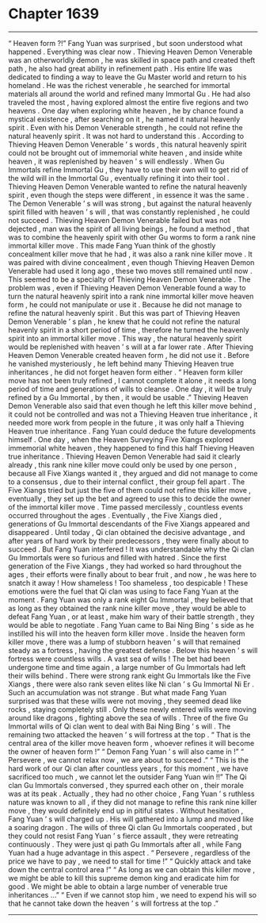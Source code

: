
# Chapter 1639


---

“ Heaven form ?!” Fang Yuan was surprised , but soon understood what happened .
Everything was clear now .
Thieving Heaven Demon Venerable was an otherworldly demon , he was skilled in space path and created theft path , he also had great ability in refinement path .
His entire life was dedicated to finding a way to leave the Gu Master world and return to his homeland .
He was the richest venerable , he searched for immortal materials all around the world and refined many Immortal Gu . He had also traveled the most , having explored almost the entire five regions and two heavens .
One day when exploring white heaven , he by chance found a mystical existence , after searching on it , he named it natural heavenly spirit .
Even with his Demon Venerable strength , he could not refine the natural heavenly spirit .
It was not hard to understand this .
According to Thieving Heaven Demon Venerable ’ s words , this natural heavenly spirit could not be brought out of immemorial white heaven , and inside white heaven , it was replenished by heaven ’ s will endlessly . When Gu Immortals refine Immortal Gu , they have to use their own will to get rid of the wild will in the Immortal Gu , eventually refining it into their tool .
Thieving Heaven Demon Venerable wanted to refine the natural heavenly spirit , even though the steps were different , in essence it was the same . The Demon Venerable ’ s will was strong , but against the natural heavenly spirit filled with heaven ’ s will , that was constantly replenished , he could not succeed .
Thieving Heaven Demon Venerable failed but was not dejected , man was the spirit of all living beings , he found a method , that was to combine the heavenly spirit with other Gu worms to form a rank nine immortal killer move .
This made Fang Yuan think of the ghostly concealment killer move that he had , it was also a rank nine killer move . It was paired with divine concealment , even though Thieving Heaven Demon Venerable had used it long ago , these two moves still remained until now .
This seemed to be a specialty of Thieving Heaven Demon Venerable .
The problem was , even if Thieving Heaven Demon Venerable found a way to turn the natural heavenly spirit into a rank nine immortal killer move heaven form , he could not manipulate or use it .
Because he did not manage to refine the natural heavenly spirit .
But this was part of Thieving Heaven Demon Venerable ’ s plan , he knew that he could not refine the natural heavenly spirit in a short period of time , therefore he turned the heavenly spirit into an immortal killer move .
This way , the natural heavenly spirit would be replenished with heaven ’ s will at a far lower rate .
After Thieving Heaven Demon Venerable created heaven form , he did not use it . Before he vanished mysteriously , he left behind many Thieving Heaven true inheritances , he did not forget heaven form either .
“ Heaven form killer move has not been truly refined , I cannot complete it alone , it needs a long period of time and generations of wills to cleanse . One day , it will be truly refined by a Gu Immortal , by then , it would be usable .”
Thieving Heaven Demon Venerable also said that even though he left this killer move behind , it could not be controlled and was not a Thieving Heaven true inheritance , it needed more work from people in the future , it was only half a Thieving Heaven true inheritance .
Fang Yuan could deduce the future developments himself .
One day , when the Heaven Surveying Five Xiangs explored immemorial white heaven , they happened to find this half Thieving Heaven true inheritance .
Thieving Heaven Demon Venerable had said it clearly already , this rank nine killer move could only be used by one person , because all Five Xiangs wanted it , they argued and did not manage to come to a consensus , due to their internal conflict , their group fell apart .
The Five Xiangs tried but just the five of them could not refine this killer move , eventually , they set up the bet and agreed to use this to decide the owner of the immortal killer move .
Time passed mercilessly , countless events occurred throughout the ages .
Eventually , the Five Xiangs died , generations of Gu Immortal descendants of the Five Xiangs appeared and disappeared . Until today , Qi clan obtained the decisive advantage , and after years of hard work by their predecessors , they were finally about to succeed .
But Fang Yuan interfered !
It was understandable why the Qi clan Gu Immortals were so furious and filled with hatred .
Since the first generation of the Five Xiangs , they had worked so hard throughout the ages , their efforts were finally about to bear fruit , and now , he was here to snatch it away !
How shameless !
Too shameless , too despicable !
These emotions were the fuel that Qi clan was using to face Fang Yuan at the moment .
Fang Yuan was only a rank eight Gu Immortal , they believed that as long as they obtained the rank nine killer move , they would be able to defeat Fang Yuan , or at least , make him wary of their battle strength , they would be able to negotiate .
Fang Yuan came to Bai Ning Bing ’ s side as he instilled his will into the heaven form killer move .
Inside the heaven form killer move , there was a lump of stubborn heaven ’ s will that remained steady as a fortress , having the greatest defense .
Below this heaven ’ s will fortress were countless wills .
A vast sea of wills !
The bet had been undergone time and time again , a large number of Gu Immortals had left their wills behind . There were strong rank eight Gu Immortals like the Five Xiangs , there were also rank seven elites like Ni clan ’ s Gu Immortal Ni Er .
Such an accumulation was not strange .
But what made Fang Yuan surprised was that these wills were not moving , they seemed dead like rocks , staying completely still .
Only these newly entered wills were moving around like dragons , fighting above the sea of wills .
Three of the five Gu Immortal wills of Qi clan went to deal with Bai Ning Bing ’ s will . The remaining two attacked the heaven ’ s will fortress at the top .
“ That is the central area of the killer move heaven form , whoever refines it will become the owner of heaven form !”
“ Demon Fang Yuan ’ s will also came in !”
“ Persevere , we cannot relax now , we are about to succeed .”
“ This is the hard work of our Qi clan after countless years , for this moment , we have sacrificed too much , we cannot let the outsider Fang Yuan win !!”
The Qi clan Gu Immortals conversed , they spurred each other on , their morale was at its peak .
Actually , they had no other choice , Fang Yuan ’ s ruthless nature was known to all , if they did not manage to refine this rank nine killer move , they would definitely end up in pitiful states .
Without hesitation , Fang Yuan ’ s will charged up .
His will gathered into a lump and moved like a soaring dragon .
The wills of three Qi clan Gu Immortals cooperated , but they could not resist Fang Yuan ’ s fierce assault , they were retreating continuously .
They were just qi path Gu Immortals after all , while Fang Yuan had a huge advantage in this aspect .
“ Persevere , regardless of the price we have to pay , we need to stall for time !”
“ Quickly attack and take down the central control area !”
“ As long as we can obtain this killer move , we might be able to kill this supreme demon king and eradicate him for good . We might be able to obtain a large number of venerable true inheritances …”
“ Even if we cannot stop him , we need to expend his will so that he cannot take down the heaven ’ s will fortress at the top .”

---

